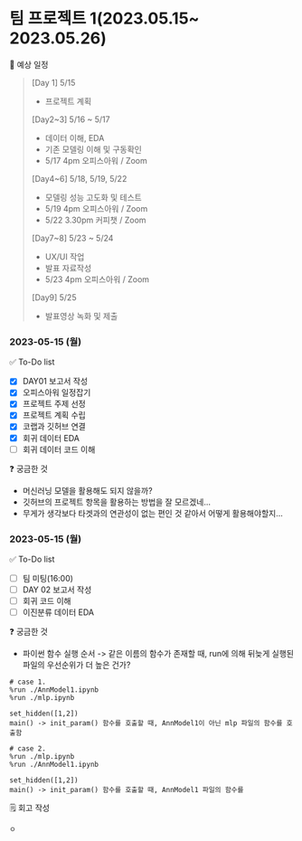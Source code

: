 # 팀 프로젝트 1(2023.05.15~ 2023.05.26)

📅 예상 일정
> [Day 1] 5/15
> - 프로젝트 계획
> 
> [Day2~3] 5/16 ~ 5/17
> - 데이터 이해, EDA
> - 기존 모델링 이해 및 구동확인
> - 5/17 4pm 오피스아워 / Zoom
> 
> [Day4~6] 5/18, 5/19, 5/22
> - 모델링 성능 고도화 및 테스트
> - 5/19 4pm 오피스아워 / Zoom
> - 5/22 3.30pm 커피챗 / Zoom
> 
> [Day7~8] 5/23 ~ 5/24
> - UX/UI 작업
> - 발표 자료작성
> - 5/23 4pm 오피스아워 / Zoom
> 
> [Day9] 5/25
> - 발표영상 녹화 및 제출

### 2023-05-15 (월)
✅ To-Do list
- [x] DAY01 보고서 작성
- [x] 오피스아워 일정잡기
- [x] 프로젝트 주제 선정
- [x] 프로젝트 계획 수립
- [x] 코랩과 깃허브 연결
- [x] 회귀 데이터 EDA
- [ ] 회귀 데이터 코드 이해

❓ 궁금한 것
- 머신러닝 모델을 활용해도 되지 않을까?
- 깃허브의 프로젝트 항목을 활용하는 방법을 잘 모르겠네...
- 무게가 생각보다 타겟과의 연관성이 없는 편인 것 같아서 어떻게 활용해야할지...

### 2023-05-15 (월)
✅ To-Do list
- [ ] 팀 미팅(16:00)
- [ ] DAY 02 보고서 작성
- [ ] 회귀 코드 이해
- [ ] 이진분류 데이터 EDA

❓ 궁금한 것
- 파이썬 함수 실행 순서 -> 같은 이름의 함수가 존재할 때, run에 의해 뒤늦게 실행된 파일의 우선순위가 더 높은 건가?
```
# case 1.
%run ./AnnModel1.ipynb
%run ./mlp.ipynb

set_hidden([1,2])
main() -> init_param() 함수를 호출할 때, AnnModel1이 아닌 mlp 파일의 함수를 호출함

# case 2.
%run ./mlp.ipynb
%run ./AnnModel1.ipynb

set_hidden([1,2])
main() -> init_param() 함수를 호출할 때, AnnModel1 파일의 함수를 
```

🗒️ 회고 작성
```
ㅇ
```

